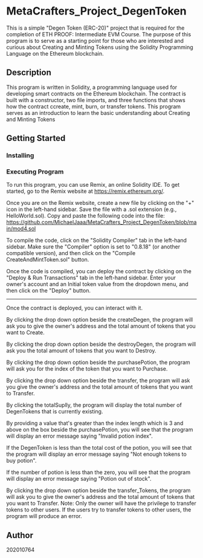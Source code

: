 # MetaCrafters_Project_DegenToken
This is a simple "Degen Token (ERC-20)" project that is required for the completion of ETH PROOF: Intermediate EVM Course. The purpose of this program is to serve as a starting point for those who are interested and curious about Creating and Minting Tokens using the Solidity Programming Language on the Ethereum blockchain.
## Description
This program is written in Solidity, a programming language used for developing smart contracts on the Ethereum blockchain. The contract is built with a constructor, two file imports, and three functions that shows how the contract ccreate, mint, burn, or transfer tokens. This program serves as an introduction to learn the basic understanding about Creating and Minting Tokens
## Getting Started
### Installing
### Executing Program
To run this program, you can use Remix, an online Solidity IDE. To get started, go to the Remix website at https://remix.ethereum.org/.

Once you are on the Remix website, create a new file by clicking on the "+" icon in the left-hand sidebar. Save the file with a .sol extension (e.g., HelloWorld.sol). Copy and paste the following code into the file: https://github.com/MichaelJaaa/MetaCrafters_Project_DegenToken/blob/main/mod4.sol

To compile the code, click on the "Solidity Compiler" tab in the left-hand sidebar. Make sure the "Compiler" option is set to "0.8.18" (or another compatible version), and then click on the "Compile CreateAndMintToken.sol" button.

Once the code is compiled, you can deploy the contract by clicking on the "Deploy & Run Transactions" tab in the left-hand sidebar. Enter your owner's account and an Initial token value from the dropdown menu, and then click on the "Deploy" button.

---------------------------------------------------------------------------------------------------------------------------------------------------------------------------------------------------------------

Once the contract is deployed, you can interact with it.

By clicking the drop down option beside the createDegen, the program will ask you to give the owner's address and the total amount of tokens that you want to Create.

By clicking the drop down option beside the destroyDegen, the program will ask you the total amount of tokens that you want to Destroy.

By clicking the drop down option beside the purchasePotion, the program will ask you for the index of the token that you want to Purchase.

By clicking the drop down option beside the transfer, the program will ask you give the owner's address and the total amount of tokens that you want to Transfer.

By clicking the totalSuplly, the program will display the total number of DegenTokens that is currently existing.

By providing a value that's greater than the index length which is 3 and above on the box beside the purchasePotion, you will see that the program will display an error message saying "Invalid potion index".

If the DegenToken is less than the total cost of the potion, you will see that the program will display an error message saying "Not enough tokens to buy potion".

If the number of potion is less than the zero, you will see that the program will display an error message saying "Potion out of stock".

By clicking the drop down option beside the transfer_Tokens, the program will ask you to give the owner's address and the total amount of tokens that you want to Transfer.
Note: Only the owner will have the privilege to transfer tokens to other users. If the users try to transfer tokens to other users, the program will produce an error.
## Author
202010764
